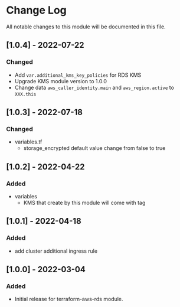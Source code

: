 # Change Log

All notable changes to this module will be documented in this file.

## [1.0.4] - 2022-07-22

### Changed

- Add `var.additional_kms_key_policies` for RDS KMS
- Upgrade KMS module version to 1.0.0
- Change data `aws_caller_identity.main` and `aws_region.active` to `XXX.this`

## [1.0.3] - 2022-07-18

### Changed

- variables.tf
  - storage_encrypted default value change from false to true

## [1.0.2] - 2022-04-22

### Added

- variables
  - KMS that create by this module will come with tag

## [1.0.1] - 2022-04-18

### Added

- add cluster additional ingress rule 

## [1.0.0] - 2022-03-04

### Added

- Initial release for terraform-aws-rds module.
